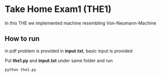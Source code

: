 # Take Home Exam1 (THE1)

In this THE we implemented machine resembling Von-Neumann-Machine


## How to run
in pdf problem is provided in **input.txt**, basic input is provided

Put **the1.py** and **input.txt** under same folder and run 

```
python the1.py

```